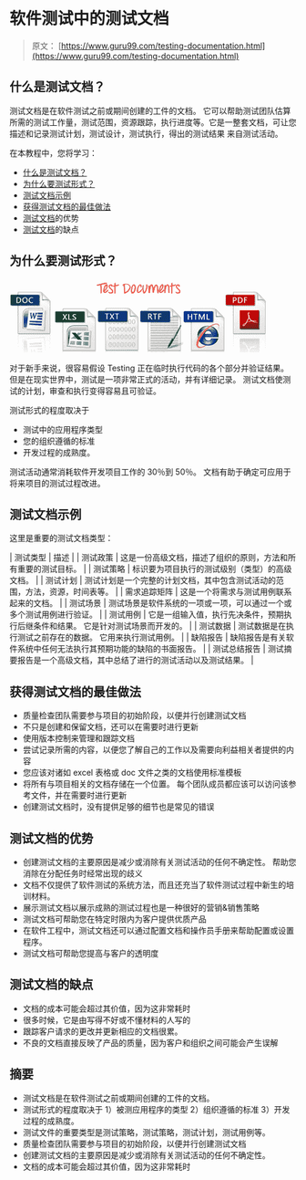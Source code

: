 # 软件测试中的测试文档

> 原文： [https://www.guru99.com/testing-documentation.html](https://www.guru99.com/testing-documentation.html)

## 什么是测试文档？

测试文档是在软件测试之前或期间创建的工件的文档。 它可以帮助测试团队估算所需的测试工作量，测试范围，资源跟踪，执行进度等。它是一整套文档，可让您描述和记录测试计划，测试设计，测试执行，得出的测试结果 来自测试活动。

在本教程中，您将学习：

*   [什么是测试文档？](#1)
*   [为什么要测试形式？](#2)
*   [测试文档示例](#3)
*   [获得测试文档的最佳做法](#4)
*   [测试文档](#5)的优势
*   [测试文档](#6)的缺点

## 为什么要测试形式？

![Types of Software Testing](img/dfc4bda69ba36c186ec6f6a23d81ef6e.png)

对于新手来说，很容易假设 Testing 正在临时执行代码的各个部分并验证结果。 但是在现实世界中，测试是一项非常正式的活动，并有详细记录。 测试文档使测试的计划，审查和执行变得容易且可验证。

测试形式的程度取决于

*   测试中的应用程序类型
*   您的组织遵循的标准
*   开发过程的成熟度。

测试活动通常消耗软件开发项目工作的 30％到 50％。 文档有助于确定可应用于将来项目的测试过程改进。

## 测试文档示例

这里是重要的测试文档类型：

| 测试类型 | 描述 |
| 测试政策 | 这是一份高级文档，描述了组织的原则，方法和所有重要的测试目标。 |
| 测试策略 | 标识要为项目执行的测试级别（类型）的高级文档。 |
| 测试计划 | 测试计划是一个完整的计划文档，其中包含测试活动的范围，方法，资源，时间表等。 |
| 需求追踪矩阵 | 这是一个将需求与测试用例联系起来的文档。 |
| 测试场景 | 测试场景是软件系统的一项或一项，可以通过一个或多个测试用例进行验证。 |
| 测试用例 | 它是一组输入值，执行先决条件，预期执行后继条件和结果。 它是针对测试场景而开发的。 |
| 测试数据 | 测试数据是在执行测试之前存在的数据。 它用来执行测试用例。 |
| 缺陷报告 | 缺陷报告是有关软件系统中任何无法执行其预期功能的缺陷的书面报告。 |
| 测试总结报告 | 测试摘要报告是一个高级文档，其中总结了进行的测试活动以及测试结果。 |

## 获得测试文档的最佳做法

*   质量检查团队需要参与项目的初始阶段，以便并行创建测试文档
*   不只是创建和保留文档，还可以在需要时进行更新
*   使用版本控制来管理和跟踪文档
*   尝试记录所需的内容，以便您了解自己的工作以及需要向利益相关者提供的内容
*   您应该对诸如 excel 表格或 doc 文件之类的文档使用标准模板
*   将所有与项目相关的文档存储在一个位置。 每个团队成员都应该可以访问该参考文件，并在需要时进行更新
*   创建测试文档时，没有提供足够的细节也是常见的错误

## 测试文档的优势

*   创建测试文档的主要原因是减少或消除有关测试活动的任何不确定性。 帮助您消除在分配任务时经常出现的歧义
*   文档不仅提供了软件测试的系统方法，而且还充当了软件测试过程中新生的培训材料。
*   展示测试文档以展示成熟的测试过程也是一种很好的营销&销售策略
*   测试文档可帮助您在特定时限内为客户提供优质产品
*   在软件工程中，测试文档还可以通过配置文档和操作员手册来帮助配置或设置程序。
*   测试文档可帮助您提高与客户的透明度

## 测试文档的缺点

*   文档的成本可能会超过其价值，因为这非常耗时
*   很多时候，它是由写得不好或不懂材料的人写的
*   跟踪客户请求的更改并更新相应的文档很累。
*   不良的文档直接反映了产品的质量，因为客户和组织之间可能会产生误解

## 摘要

*   测试文档是在软件测试之前或期间创建的工件的文档。
*   测试形式的程度取决于 1）被测应用程序的类型 2）组织遵循的标准 3）开发过程的成熟度。
*   测试文件的重要类型是测试策略，测试策略，测试计划，测试用例等。
*   质量检查团队需要参与项目的初始阶段，以便并行创建测试文档
*   创建测试文档的主要原因是减少或消除有关测试活动的任何不确定性。
*   文档的成本可能会超过其价值，因为这非常耗时